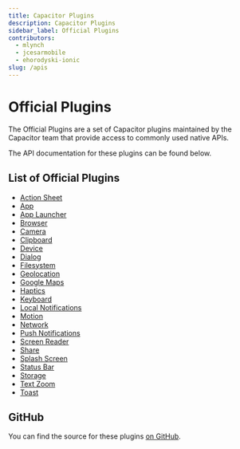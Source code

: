 ```yaml
---
title: Capacitor Plugins
description: Capacitor Plugins
sidebar_label: Official Plugins
contributors:
  - mlynch
  - jcesarmobile
  - ehorodyski-ionic
slug: /apis
---
```


# Official Plugins

The Official Plugins are a set of Capacitor plugins maintained by the Capacitor team that provide access to commonly used native APIs.

The API documentation for these plugins can be found below.

## List of Official Plugins

- [Action Sheet](/docs/apis/action-sheet)
- [App](/docs/apis/app)
- [App Launcher](/docs/apis/app-launcher)
- [Browser](/docs/apis/browser)
- [Camera](/docs/apis/camera)
- [Clipboard](/docs/apis/clipboard)
- [Device](/docs/apis/device)
- [Dialog](/docs/apis/dialog)
- [Filesystem](/docs/apis/filesystem)
- [Geolocation](/docs/apis/geolocation)
- [Google Maps](/docs/apis/google-maps)
- [Haptics](/docs/apis/haptics)
- [Keyboard](/docs/apis/keyboard)
- [Local Notifications](/docs/apis/local-notifications)
- [Motion](/docs/apis/motion)
- [Network](/docs/apis/network)
- [Push Notifications](/docs/apis/push-notifications)
- [Screen Reader](/docs/apis/screen-reader)
- [Share](/docs/apis/share)
- [Splash Screen](/docs/apis/splash-screen)
- [Status Bar](/docs/apis/status-bar)
- [Storage](/docs/apis/storage)
- [Text Zoom](/docs/apis/text-zoom)
- [Toast](/docs/apis/toast)

## GitHub

You can find the source for these plugins [on GitHub](https://github.com/ionic-team/capacitor-plugins).
